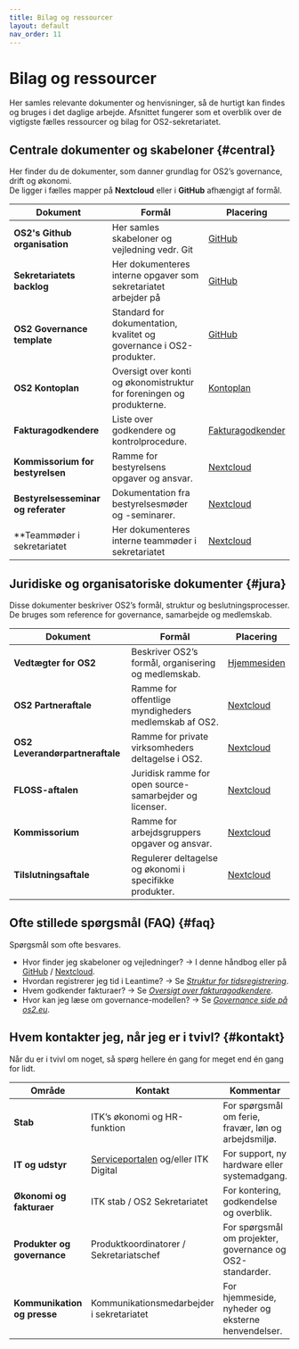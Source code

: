 ```yaml
---
title: Bilag og ressourcer
layout: default
nav_order: 11
---
```


# Bilag og ressourcer
Her samles relevante dokumenter og henvisninger, så de hurtigt kan findes og bruges i det daglige arbejde. Afsnittet fungerer som et overblik over de vigtigste fælles ressourcer og bilag for OS2-sekretariatet.


## Centrale dokumenter og skabeloner {#central}
Her finder du de dokumenter, som danner grundlag for OS2’s governance, drift og økonomi.  
De ligger i fælles mapper på **Nextcloud** eller i **GitHub** afhængigt af formål.

| Dokument | Formål | Placering |
|-----------|---------|-----------|
| **OS2's Github organisation** | Her samles skabeloner og vejledning vedr. Git | [GitHub](https://github.com/OS2offdig/) |
| **Sekretariatets backlog** | Her dokumenteres interne opgaver som sekretariatet arbejder på | [GitHub](https://github.com/OS2offdig/gameplans-and-task-management) |
| **OS2 Governance template** | Standard for dokumentation, kvalitet og governance i OS2-produkter. | [GitHub](https://github.com/OS2offdig/governance_report_template) |
| **OS2 Kontoplan** | Oversigt over konti og økonomistruktur for foreningen og produkterne. | [Kontoplan](processes/os2_kontoplaner) |
| **Fakturagodkendere** | Liste over godkendere og kontrolprocedure. | [Fakturagodkender](processes/os2_faktura_godkender) |
| **Kommissorium for bestyrelsen** | Ramme for bestyrelsens opgaver og ansvar. | [Nextcloud](https://boks.os2.eu/s/Di5cTQdSABd6ak4?dir=undefined&path=%2FForeningen%2FBestyrelsen&openfile=64656) |
| **Bestyrelsesseminar og referater** | Dokumentation fra bestyrelsesmøder og -seminarer. | [Nextcloud](https://boks.os2.eu/s/Di5cTQdSABd6ak4?path=%2FForeningen%2FBestyrelsen) |
| **Teammøder i sekretariatet | Her dokumenteres interne teammøder i sekretariatet | [Nextcloud](https://boks.os2.eu/f/147553) |


## Juridiske og organisatoriske dokumenter {#jura}
Disse dokumenter beskriver OS2’s formål, struktur og beslutningsprocesser.  
De bruges som reference for governance, samarbejde og medlemskab.

| Dokument | Formål | Placering |
|-----------|---------|-----------|
| **Vedtægter for OS2** | Beskriver OS2’s formål, organisering og medlemskab. | [Hjemmesiden](https://www.os2.eu/vedtaegter-for-os2-offentligt-digitaliseringsfaellesskab) |
| **OS2 Partneraftale** | Ramme for offentlige myndigheders medlemskab af OS2. | [Nextcloud](https://boks.os2.eu/s/Di5cTQdSABd6ak4?path=%2FForeningen%2FAftaleskabeloner%2FPartneraftaler) |
| **OS2 Leverandørpartneraftale** | Ramme for private virksomheders deltagelse i OS2. | [Nextcloud](https://boks.os2.eu/s/Di5cTQdSABd6ak4?path=%2FForeningen%2FAftaleskabeloner%2FPartneraftaler) |
| **FLOSS-aftalen** | Juridisk ramme for open source-samarbejder og licenser. | [Nextcloud](https://boks.os2.eu/s/Di5cTQdSABd6ak4?path=%2FSkabeloner%2FFLOSS) |
| **Kommissorium** | Ramme for arbejdsgruppers opgaver og ansvar. | [Nextcloud](https://boks.os2.eu/s/Di5cTQdSABd6ak4?path=%2FForeningen%2FAftaleskabeloner%2FAndre%20aftaler) |
| **Tilslutningsaftale** | Regulerer deltagelse og økonomi i specifikke produkter. | [Nextcloud](https://boks.os2.eu/s/Di5cTQdSABd6ak4?path=%2FSkabeloner%2FTilslutningsaftale) |


## Ofte stillede spørgsmål (FAQ) {#faq}
Spørgsmål som ofte besvares.  

- Hvor finder jeg skabeloner og vejledninger? → I denne håndbog eller på [GitHub](https://github.com/OS2offdig) / [Nextcloud](boks.os2.eu/s/Di5cTQdSABd6ak4).  
- Hvordan registrerer jeg tid i Leantime? → Se *[Struktur for tidsregistrering](processes/os2_tidsregistrering.md)*.  
- Hvem godkender fakturaer? → Se *[Oversigt over fakturagodkendere](processes/os2_faktura_godkender.md)*.  
- Hvor kan jeg læse om governance-modellen? → Se *[Governance side på os2.eu](https://governance.os2.eu)*.  


## Hvem kontakter jeg, når jeg er i tvivl? {#kontakt}
Når du er i tvivl om noget, så spørg hellere én gang for meget end én gang for lidt.  

| Område | Kontakt | Kommentar |
|---------|----------|-----------|
| **Stab** | ITK’s økonomi og HR-funktion | For spørgsmål om ferie, fravær, løn og arbejdsmiljø. |
| **IT og udstyr** | [Serviceportalen](https://aarhuskommune.service-now.com/serviceportalen) og/eller ITK Digital | For support, ny hardware eller systemadgang. |
| **Økonomi og fakturaer** | ITK stab / OS2 Sekretariatet | For kontering, godkendelse og overblik. |
| **Produkter og governance** | Produktkoordinatorer / Sekretariatschef | For spørgsmål om projekter, governance og OS2-standarder. |
| **Kommunikation og presse** | Kommunikationsmedarbejder i sekretariatet | For hjemmeside, nyheder og eksterne henvendelser. |
